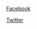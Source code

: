 [Facebook](https://www.facebook.com/ryan.broadway.75) 

[Twitter](https://twitter.com/games_keystone)
